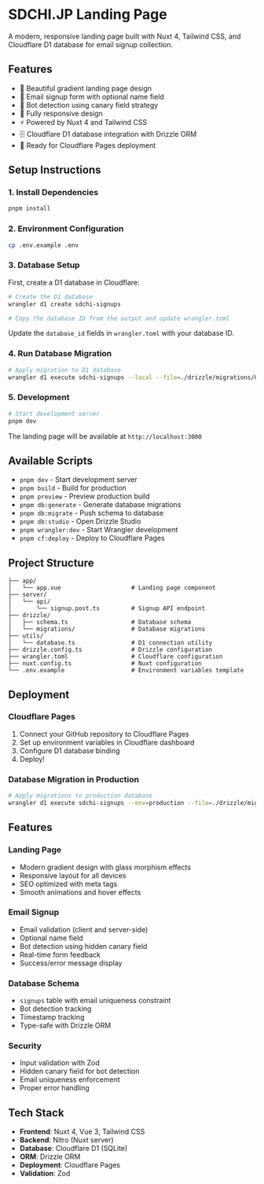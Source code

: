 # SDCHI.JP Landing Page

A modern, responsive landing page built with Nuxt 4, Tailwind CSS, and Cloudflare D1 database for email signup collection.

## Features

- 🎨 Beautiful gradient landing page design
- 📧 Email signup form with optional name field
- 🤖 Bot detection using canary field strategy
- 📱 Fully responsive design
- ⚡ Powered by Nuxt 4 and Tailwind CSS
- 🗄️ Cloudflare D1 database integration with Drizzle ORM
- 🚀 Ready for Cloudflare Pages deployment

## Setup Instructions

### 1. Install Dependencies

```bash
pnpm install
```

### 2. Environment Configuration

```bash
cp .env.example .env
```

### 3. Database Setup

First, create a D1 database in Cloudflare:

```bash
# Create the D1 database
wrangler d1 create sdchi-signups

# Copy the database ID from the output and update wrangler.toml
```

Update the `database_id` fields in `wrangler.toml` with your database ID.

### 4. Run Database Migration

```bash
# Apply migration to D1 database
wrangler d1 execute sdchi-signups --local --file=./drizzle/migrations/0000_great_warlock.sql
```

### 5. Development

```bash
# Start development server
pnpm dev
```

The landing page will be available at `http://localhost:3000`

## Available Scripts

- `pnpm dev` - Start development server
- `pnpm build` - Build for production
- `pnpm preview` - Preview production build
- `pnpm db:generate` - Generate database migrations
- `pnpm db:migrate` - Push schema to database
- `pnpm db:studio` - Open Drizzle Studio
- `pnpm wrangler:dev` - Start Wrangler development
- `pnpm cf:deploy` - Deploy to Cloudflare Pages

## Project Structure

```
├── app/
│   └── app.vue                    # Landing page component
├── server/
│   └── api/
│       └── signup.post.ts         # Signup API endpoint
├── drizzle/
│   ├── schema.ts                  # Database schema
│   └── migrations/                # Database migrations
├── utils/
│   └── database.ts                # D1 connection utility
├── drizzle.config.ts              # Drizzle configuration
├── wrangler.toml                  # Cloudflare configuration
├── nuxt.config.ts                 # Nuxt configuration
└── .env.example                   # Environment variables template
```

## Deployment

### Cloudflare Pages

1. Connect your GitHub repository to Cloudflare Pages
2. Set up environment variables in Cloudflare dashboard
3. Configure D1 database binding
4. Deploy!

### Database Migration in Production

```bash
# Apply migrations to production database
wrangler d1 execute sdchi-signups --env=production --file=./drizzle/migrations/0000_great_warlock.sql
```

## Features

### Landing Page
- Modern gradient design with glass morphism effects
- Responsive layout for all devices
- SEO optimized with meta tags
- Smooth animations and hover effects

### Email Signup
- Email validation (client and server-side)
- Optional name field
- Bot detection using hidden canary field
- Real-time form feedback
- Success/error message display

### Database Schema
- `signups` table with email uniqueness constraint
- Bot detection tracking
- Timestamp tracking
- Type-safe with Drizzle ORM

### Security
- Input validation with Zod
- Hidden canary field for bot detection
- Email uniqueness enforcement
- Proper error handling

## Tech Stack

- **Frontend**: Nuxt 4, Vue 3, Tailwind CSS
- **Backend**: Nitro (Nuxt server)
- **Database**: Cloudflare D1 (SQLite)
- **ORM**: Drizzle ORM
- **Deployment**: Cloudflare Pages
- **Validation**: Zod
